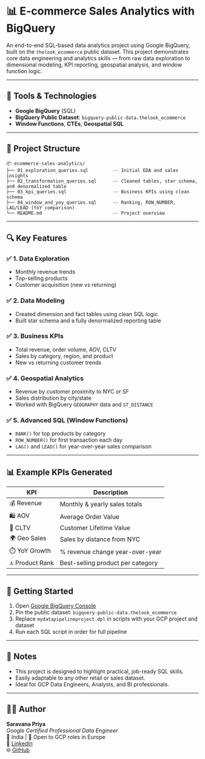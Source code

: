 # 📊 E-commerce Sales Analytics with BigQuery

An end-to-end SQL-based data analytics project using Google BigQuery, built on the `thelook_ecommerce` public dataset. This project demonstrates core data engineering and analytics skills — from raw data exploration to dimensional modeling, KPI reporting, geospatial analysis, and window function logic.

---

## 🧰 Tools & Technologies
- **Google BigQuery** (SQL)
- **BigQuery Public Dataset**: `bigquery-public-data.thelook_ecommerce`
- **Window Functions**, **CTEs**, **Geospatial SQL**

---

## 📁 Project Structure

```
📦 ecommerce-sales-analytics/
├── 01_exploration_queries.sql         -- Initial EDA and sales insights
├── 02_transformation_queries.sql      -- Cleaned tables, star schema, and denormalized table
├── 03_kpi_queries.sql                 -- Business KPIs using clean schema
├── 04_window_and_yoy_queries.sql      -- Ranking, ROW_NUMBER, LAG/LEAD (YoY comparison)
└── README.md                          -- Project overview
```

---

## 🔍 Key Features

### ✅ 1. Data Exploration
- Monthly revenue trends
- Top-selling products
- Customer acquisition (new vs returning)

### ✅ 2. Data Modeling
- Created dimension and fact tables using clean SQL logic
- Built star schema and a fully denormalized reporting table

### ✅ 3. Business KPIs
- Total revenue, order volume, AOV, CLTV
- Sales by category, region, and product
- New vs returning customer trends

### ✅ 4. Geospatial Analytics
- Revenue by customer proximity to NYC or SF
- Sales distribution by city/state
- Worked with BigQuery `GEOGRAPHY` data and `ST_DISTANCE`

### ✅ 5. Advanced SQL (Window Functions)
- `RANK()` for top products by category
- `ROW_NUMBER()` for first transaction each day
- `LAG()` and `LEAD()` for year-over-year sales comparison

---

## 📊 Example KPIs Generated

| KPI | Description |
|-----|-------------|
| 💰 Revenue | Monthly & yearly sales totals |
| 🛍️ AOV | Average Order Value |
| 🧍 CLTV | Customer Lifetime Value |
| 🌍 Geo Sales | Sales by distance from NYC |
| ⏱️ YoY Growth | % revenue change year-over-year |
| 🔝 Product Rank | Best-selling product per category |

---

## 🚀 Getting Started

1. Open [Google BigQuery Console](https://console.cloud.google.com/bigquery)
2. Pin the public dataset: `bigquery-public-data.thelook_ecommerce`
3. Replace `mydatapipelineproject.dpl` in scripts with your GCP project and dataset
4. Run each SQL script in order for full pipeline

---

## 📌 Notes
- This project is designed to highlight practical, job-ready SQL skills.
- Easily adaptable to any other retail or sales dataset.
- Ideal for GCP Data Engineers, Analysts, and BI professionals.

---

## 👩‍💻 Author

**Saravana Priya**  
*Google Certified Professional Data Engineer*  
📍 India | 💼 Open to GCP roles in Europe  
🔗 [LinkedIn](www.linkedin.com/in/saravana-priya)  
🌐 [GitHub](https://github.com/saravana-priya)

